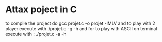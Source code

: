 # Attax poject in C 

to compile the project do gcc projet.c -o projet -lMLV and  to play with 2 player execute with ./projet.c -g -h and for to play with  ASCII on terminal execute with  : ./projet.c -a -h
